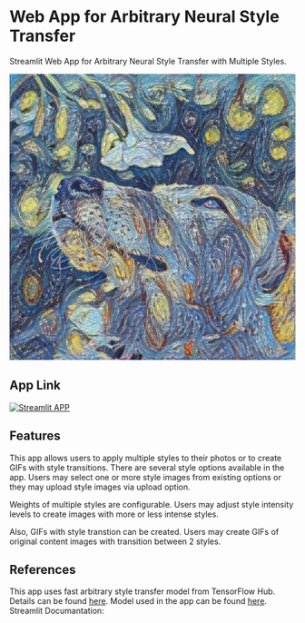 # Web App for Arbitrary Neural Style Transfer
Streamlit Web App for Arbitrary Neural Style Transfer with Multiple Styles.

![alt text](https://raw.githubusercontent.com/dorukcanga/Style-Transfer-Streamlit-App/main/tofi_vangogh.jpg?raw=true)

## App Link

[![Streamlit APP](https://static.streamlit.io/badges/streamlit_badge_black_white.svg)](https://multiple-style-transfer.streamlit.app)

## Features

This app allows users to apply multiple styles to their photos or to create GIFs with style transitions.
There are several style options available in the app. Users may select one or more style images from existing options or they may upload style images via upload option.

Weights of multiple styles are configurable. Users may adjust style intensity levels to create images with more or less intense styles.

Also, GIFs with style transtion can be created. Users may create GIFs of original content images with transition between 2 styles.

## References

This app uses fast arbitrary style transfer model from TensorFlow Hub. Details can be found [here](https://www.tensorflow.org/tutorials/generative/style_transfer).
Model used in the app can be found [here](https://tfhub.dev/google/magenta/arbitrary-image-stylization-v1-256/2).
Streamlit Documantation: 

